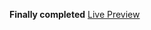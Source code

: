 **Finally completed**
<a href="https://kapilrohilla.github.io/interactive-rating-component-main/"> Live Preview</a>

